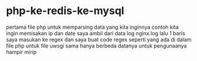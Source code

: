 # php-ke-redis-ke-mysql

pertama file php untuk memparsing data yang kita inginnya contoh kita ingin memisakan ip dan date saya ambil dari data log nginx.log lalu 1 baris 
saya masukan ke regex dan saya buat code regex seperti yang ada di dalam file php 
untuk file uwsgi sama hanya berbeda datanya untuk pengunaanya hampir mirip
